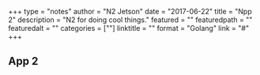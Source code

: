 +++
type = "notes"
author = "N2 Jetson"
date = "2017-06-22"
title = "Npp 2"
description = "N2 for doing cool things."
featured = ""
featuredpath = ""
featuredalt = ""
categories = [""]
linktitle = ""
format = "Golang"
link = "#"
+++

## App 2
